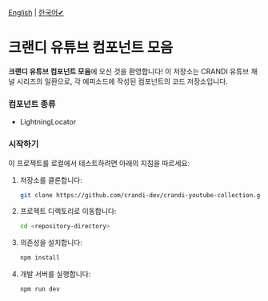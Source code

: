 [English](README.md) | [한국어✔](README.ko.md)

# 크랜디 유튜브 컴포넌트 모음

**크랜디 유튜브 컴포넌트 모음**에 오신 것을 환영합니다! 이 저장소는 CRANDI 유튜브 채널 시리즈의 일환으로, 각 에피소드에 작성된 컴포넌트의 코드 저장소입니다.

### 컴포넌트 종류

- LightningLocator

### 시작하기

이 프로젝트를 로컬에서 테스트하려면 아래의 지침을 따르세요:

1. 저장소를 클론합니다:
   ```bash
   git clone https://github.com/crandi-dev/crandi-youtube-collection.git
   ```
2. 프로젝트 디렉토리로 이동합니다:
   ```bash
   cd <repository-directory>
   ```
3. 의존성을 설치합니다:
   ```bash
   npm install
   ```
4. 개발 서버를 실행합니다:
   ```bash
   npm run dev
   ```
